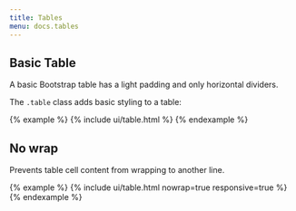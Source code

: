 ```yaml
---
title: Tables
menu: docs.tables
---
```


## Basic Table

A basic Bootstrap table has a light padding and only horizontal dividers.

The `.table` class adds basic styling to a table:

{% example %}
{% include ui/table.html %}
{% endexample %}

## No wrap

Prevents table cell content from wrapping to another line.

{% example %}
{% include ui/table.html nowrap=true responsive=true %}
{% endexample %}
